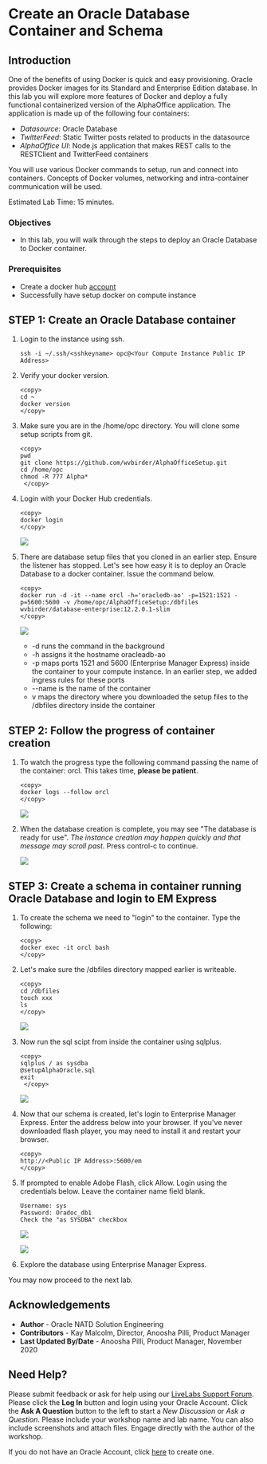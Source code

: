# Create an Oracle Database Container and Schema

## Introduction

One of the benefits of using Docker is quick and easy provisioning.  Oracle provides Docker images for its Standard and Enterprise Edition database.  In this lab you will explore more features of Docker and deploy a fully functional containerized version of the AlphaOffice application. The application is made up of the following four containers:

- *Datasource*: Oracle Database
- *TwitterFeed*: Static Twitter posts related to products in the datasource
- *AlphaOffice UI*: Node.js application that makes REST calls to the RESTClient and TwitterFeed containers

You will use various Docker commands to setup, run and connect into containers. Concepts of Docker volumes, networking and intra-container communication will be used.

Estimated Lab Time: 15 minutes.

### Objectives

- In this lab, you will walk through the steps to deploy an Oracle Database to Docker container.

### Prerequisites

* Create a docker hub [account](http://hub.docker.com)
* Successfully have setup docker on compute instance

## **STEP 1:** Create an Oracle Database container

1. Login to the instance using ssh.

    ````
    ssh -i ~/.ssh/<sshkeyname> opc@<Your Compute Instance Public IP Address>
    ````

2.  Verify your docker version.

    ````
    <copy>
    cd ~
    docker version
    </copy>
    ````
3.  Make sure you are in the /home/opc directory.  You will clone some setup scripts from git.
    ````
    <copy>
    pwd
    git clone https://github.com/wvbirder/AlphaOfficeSetup.git
    cd /home/opc
    chmod -R 777 Alpha*
     </copy>
    ````

4.  Login with your Docker Hub credentials.

    ````
    <copy>
    docker login
    </copy>
    ````

    ![](images/section5step2.png " ")

5.  There are database setup files that you cloned in an earlier step.   Ensure the listener has stopped.  Let's see how easy it is to deploy an Oracle Database to a docker container.  Issue the command below.

    ````
    <copy>
    docker run -d -it --name orcl -h='oracledb-ao' -p=1521:1521 -p=5600:5600 -v /home/opc/AlphaOfficeSetup:/dbfiles wvbirder/database-enterprise:12.2.0.1-slim
    </copy>
    ````

    ![](images/section5step3.png " ")

    - -d runs the command in the background
    - -h assigns it the hostname oracleadb-ao
    - -p maps ports 1521 and 5600 (Enterprise Manager Express) inside the container to your compute instance. In an earlier step, we added ingress rules for these ports
    - --name is the name of the container
    - v maps the directory where you downloaded the setup files to the /dbfiles directory inside the container

## **STEP 2:** Follow the progress of container creation

1.  To watch the progress type the following command passing the name of the container:  orcl.  This takes time, **please be patient**.

    ````
    <copy>
    docker logs --follow orcl
    </copy>
    ````

    ![](images/section5step4.png " ")

2.  When the database creation is complete, you may see "The database is ready for use". *The instance creation may happen quickly and that message may scroll past*. Press control-c to continue.

    ![](images/section5step4b.png " ")


## **STEP 3:** Create a schema in container running Oracle Database and login to EM Express

1.  To create the schema we need to "login" to the container.  Type the following:

    ````
    <copy>
    docker exec -it orcl bash
    </copy>
    ````

2.  Let's make sure the /dbfiles directory mapped earlier is writeable.

    ````
    <copy>
    cd /dbfiles
    touch xxx
    ls
    </copy>
    ````

    ![](images/section6step2.png " ")

3.  Now run the sql scipt from inside the container using sqlplus.

    ````
    <copy>
    sqlplus / as sysdba
    @setupAlphaOracle.sql
    exit
     </copy>
    ````

    ![](images/section6step3.png " ")

4.  Now that our schema is created, let's login to Enterprise Manager Express.  Enter the address below into your browser.  If you've never downloaded flash player, you may need to install it and restart your browser.

    ````
    <copy>
    http://<Public IP Address>:5600/em
    </copy>
    ````

5.  If prompted to enable Adobe Flash, click Allow.  Login using the credentials below.  Leave the container name field blank.

    ````
    Username: sys
    Password: Oradoc_db1
    Check the "as SYSDBA" checkbox
    ````

    ![](images/em-express.png " ")

    ![](images/emexpress.png " ")

6. Explore the database using Enterprise Manager Express.

You may now proceed to the next lab.

## Acknowledgements
* **Author** - Oracle NATD Solution Engineering
* **Contributors** - Kay Malcolm, Director, Anoosha Pilli, Product Manager
* **Last Updated By/Date** - Anoosha Pilli, Product Manager, November 2020

## Need Help?
Please submit feedback or ask for help using our [LiveLabs Support Forum](https://community.oracle.com/tech/developers/categories/livelabsdiscussions). Please click the **Log In** button and login using your Oracle Account. Click the **Ask A Question** button to the left to start a *New Discussion* or *Ask a Question*.  Please include your workshop name and lab name.  You can also include screenshots and attach files.  Engage directly with the author of the workshop.

If you do not have an Oracle Account, click [here](https://profile.oracle.com/myprofile/account/create-account.jspx) to create one. 
